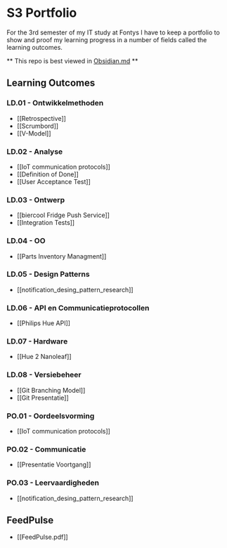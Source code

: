 # S3 Portfolio
For the 3rd semester of my IT study at Fontys I have to keep a portfolio to show and proof my learning progress in a number of fields called the learning outcomes.

** This repo is best viewed in [Obsidian.md](http://obsidian.md/) **

## Learning Outcomes
### LD.01 - Ontwikkelmethoden
- [[Retrospective]]
- [[Scrumbord]]
- [[V-Model]]

### LD.02 - Analyse
- [[IoT communication protocols]]
- [[Definition of Done]]
- [[User Acceptance Test]]

### LD.03 - Ontwerp
- [[biercool Fridge Push Service]]
- [[Integration Tests]]

### LD.04 - OO
- [[Parts Inventory Managment]]

### LD.05 - Design Patterns
- [[notification_desing_pattern_research]]

### LD.06 - API en Communicatieprotocollen
- [[Philips Hue API]]

### LD.07 - Hardware
- [[Hue 2 Nanoleaf]]

### LD.08 - Versiebeheer
- [[Git Branching Model]]
- [[Git Presentatie]]

### PO.01 - Oordeelsvorming
- [[IoT communication protocols]]

### PO.02 - Communicatie
- [[Presentatie Voortgang]]

### PO.03 - Leervaardigheden
- [[notification_desing_pattern_research]]


## FeedPulse
- [[FeedPulse.pdf]]